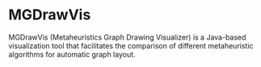 # MGDrawVis
MGDrawVis (Metaheuristics Graph Drawing Visualizer) is a Java-based visualization tool that facilitates the comparison of different metaheuristic algorithms for automatic graph layout. 
